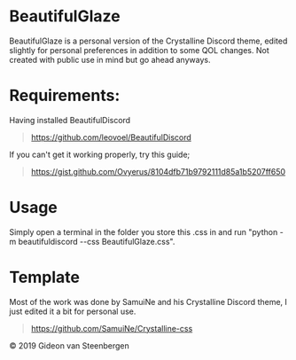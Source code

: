 # BeautifulGlaze
BeautifulGlaze is a personal version of the Crystalline Discord theme, edited slightly for personal preferences in addition to some QOL changes. Not created with public use in mind but go ahead anyways.

# Requirements:
Having installed BeautifulDiscord
>https://github.com/leovoel/BeautifulDiscord

If you can't get it working properly, try this guide;
>https://gist.github.com/Ovyerus/8104dfb71b9792111d85a1b5207ff650

# Usage
Simply open a terminal in the folder you store this .css in and run "python -m beautifuldiscord --css BeautifulGlaze.css".

# Template
Most of the work was done by SamuiNe and his Crystalline Discord theme, I just edited it a bit for personal use.
>https://github.com/SamuiNe/Crystalline-css


© 2019 Gideon van Steenbergen